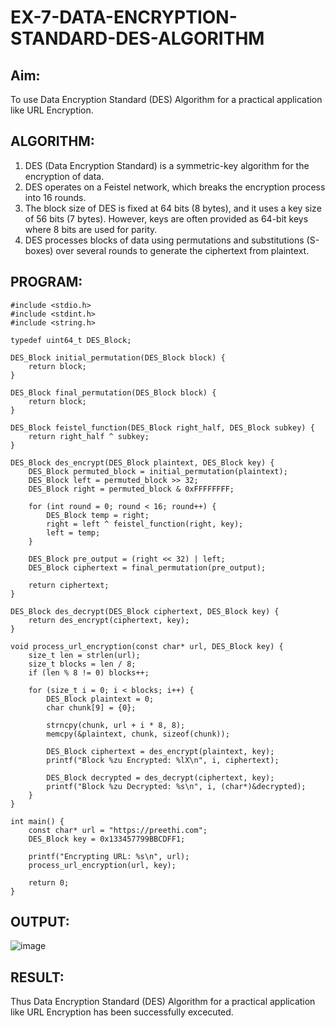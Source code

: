 # EX-7-DATA-ENCRYPTION-STANDARD-DES-ALGORITHM

## Aim:
  To use Data Encryption Standard (DES) Algorithm for a practical application like URL Encryption.
## ALGORITHM: 
  1. DES (Data Encryption Standard) is a symmetric-key algorithm for the encryption of data. 
  2. DES operates on a Feistel network, which breaks the encryption process into 16 rounds.
  3. The block size of DES is fixed at 64 bits (8 bytes), and it uses a key size of 56 bits (7 bytes). However, keys are often provided as 64-bit keys where 8 bits are used for parity.
  4. DES processes blocks of data using permutations and substitutions (S-boxes) over several rounds to generate the ciphertext from plaintext.

## PROGRAM: 
```
#include <stdio.h>
#include <stdint.h>
#include <string.h>

typedef uint64_t DES_Block;

DES_Block initial_permutation(DES_Block block) {
    return block;
}

DES_Block final_permutation(DES_Block block) {
    return block;
}

DES_Block feistel_function(DES_Block right_half, DES_Block subkey) {
    return right_half ^ subkey;
}

DES_Block des_encrypt(DES_Block plaintext, DES_Block key) {
    DES_Block permuted_block = initial_permutation(plaintext);
    DES_Block left = permuted_block >> 32;
    DES_Block right = permuted_block & 0xFFFFFFFF;

    for (int round = 0; round < 16; round++) {
        DES_Block temp = right;
        right = left ^ feistel_function(right, key);
        left = temp;
    }

    DES_Block pre_output = (right << 32) | left;
    DES_Block ciphertext = final_permutation(pre_output);

    return ciphertext;
}

DES_Block des_decrypt(DES_Block ciphertext, DES_Block key) {
    return des_encrypt(ciphertext, key);
}

void process_url_encryption(const char* url, DES_Block key) {
    size_t len = strlen(url);
    size_t blocks = len / 8;
    if (len % 8 != 0) blocks++;

    for (size_t i = 0; i < blocks; i++) {
        DES_Block plaintext = 0;
        char chunk[9] = {0};  

        strncpy(chunk, url + i * 8, 8);  
        memcpy(&plaintext, chunk, sizeof(chunk));  

        DES_Block ciphertext = des_encrypt(plaintext, key);
        printf("Block %zu Encrypted: %lX\n", i, ciphertext);

        DES_Block decrypted = des_decrypt(ciphertext, key);
        printf("Block %zu Decrypted: %s\n", i, (char*)&decrypted);
    }
}

int main() {
    const char* url = "https://preethi.com"; 
    DES_Block key = 0x133457799BBCDFF1;

    printf("Encrypting URL: %s\n", url);
    process_url_encryption(url, key);

    return 0;
}
```
## OUTPUT:

![image](https://github.com/user-attachments/assets/65852848-56bb-4b8a-b8a8-6e95b3dee4a3)




## RESULT: 
Thus Data Encryption Standard (DES) Algorithm for a practical application like URL Encryption has been successfully excecuted.

